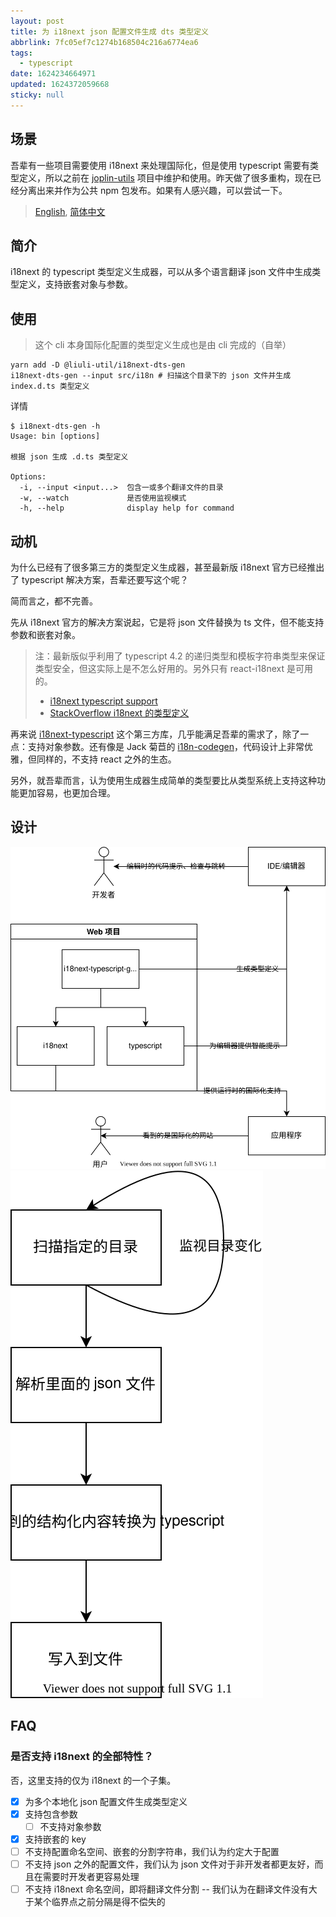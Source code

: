 ```yaml
---
layout: post
title: 为 i18next json 配置文件生成 dts 类型定义
abbrlink: 7fc05ef7c1274b168504c216a6774ea6
tags:
  - typescript
date: 1624234664971
updated: 1624372059668
sticky: null
---
```


## 场景

吾辈有一些项目需要使用 i18next 来处理国际化，但是使用 typescript 需要有类型定义，所以之前在 [joplin-utils](https://github.com/rxliuli/joplin-utils) 项目中维护和使用。昨天做了很多重构，现在已经分离出来并作为公共 npm 包发布。如果有人感兴趣，可以尝试一下。

> [English](https://liuli-tools.rxliuli.com/tools/i18next-dts-gen/), [简体中文](https://liuli-tools.rxliuli.com/zh/tools/i18next-dts-gen/)

## 简介

i18next 的 typescript 类型定义生成器，可以从多个语言翻译 json 文件中生成类型定义，支持嵌套对象与参数。

## 使用

> 这个 cli 本身国际化配置的类型定义生成也是由 cli 完成的（自举）

```shell
yarn add -D @liuli-util/i18next-dts-gen
i18next-dts-gen --input src/i18n # 扫描这个目录下的 json 文件并生成 index.d.ts 类型定义
```

详情

```shell
$ i18next-dts-gen -h
Usage: bin [options]

根据 json 生成 .d.ts 类型定义

Options:
  -i, --input <input...>  包含一或多个翻译文件的目录
  -w, --watch             是否使用监视模式
  -h, --help              display help for command
```

## 动机

为什么已经有了很多第三方的类型定义生成器，甚至最新版 i18next 官方已经推出了 typescript 解决方案，吾辈还要写这个呢？

简而言之，都不完善。

先从 i18next 官方的解决方案说起，它是将 json 文件替换为 ts 文件，但不能支持参数和嵌套对象。

> 注：最新版似乎利用了 typescript 4.2 的递归类型和模板字符串类型来保证类型安全，但这实际上是不怎么好用的。另外只有 react-i18next 是可用的。
>
> - [i18next typescript support](https://react.i18next.com/latest/typescript)
> - [StackOverflow i18next 的类型定义](https://stackoverflow.com/questions/58277973/how-to-type-check-i18n-dictionaries-with-typescript/58308279#58308279)

再来说 [i18next-typescript](https://github.com/LFDM/i18next-typescript) 这个第三方库，几乎能满足吾辈的需求了，除了一点：支持对象参数。还有像是 Jack 菊苣的 [i18n-codegen](https://github.com/Jack-Works/i18n-codegen)，代码设计上非常优雅，但同样的，不支持 react 之外的生态。

另外，就吾辈而言，认为使用生成器生成简单的类型要比从类型系统上支持这种功能更加容易，也更加合理。

## 设计

![架构图](https://github.com/rxliuli/liuli-tools/raw/dev/docs/zh/tools/i18next-dts-gen/images/schema.drawio.svg)
![流程图](https://github.com/rxliuli/liuli-tools/raw/dev/docs/zh/tools/i18next-dts-gen/images/flowchart.drawio.svg)

## FAQ

### 是否支持 i18next 的全部特性？

否，这里支持的仅为 i18next 的一个子集。

- [x] 为多个本地化 json 配置文件生成类型定义
- [x] 支持包含参数
  - [ ] 不支持对象参数
- [x] 支持嵌套的 key
- [ ] 不支持配置命名空间、嵌套的分割字符串，我们认为约定大于配置
- [ ] 不支持 json 之外的配置文件，我们认为 json 文件对于非开发者都更友好，而且在需要时开发者更容易处理
- [ ] 不支持 i18next 命名空间，即将翻译文件分割 -- 我们认为在翻译文件没有大于某个临界点之前分隔是得不偿失的
